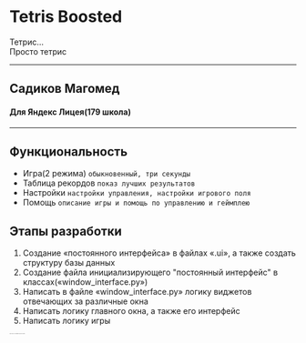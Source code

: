 # Tetris Boosted
Тетрис…  
Просто тетрис

---

## Садиков Магомед
#### Для Яндекс Лицея(179 школа)

---

## Функциональность

* Игра(2 режима) `обыкновенный, три секунды`
* Таблица рекордов `показ лучших результатов`
* Настройки `настройки управления, настройки игрового поля`
* Помощь `описание игры и помощь по управлению и геймплею`

## Этапы разработки
1. Создание «постоянного интерфейса» в файлах «.ui», а также создать структуру базы данных
2. Создание файла инициализирующего "постоянный интерфейс" в классах(«window\_interface.py»)
3. Написать в файле «window\_interface.py» логику виджетов отвечающих за различные окна
4. Написать логику главного окна, а также его интерфейс
5. Написать логику игры

<span style="font-size:1px">Ходят слухи что с этого коммита в коде есть пасхалка</span>

